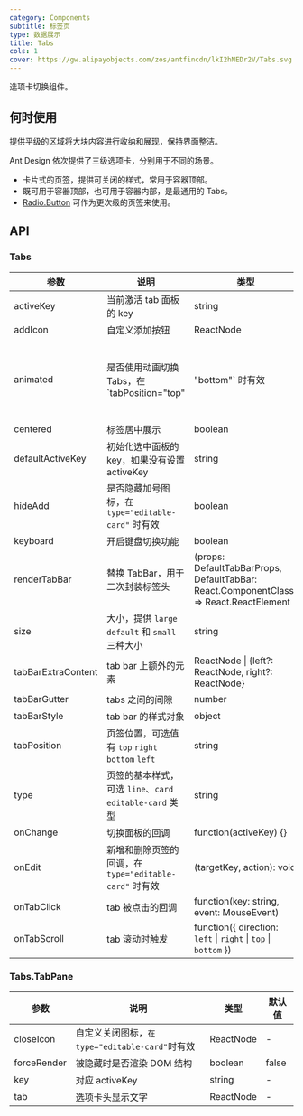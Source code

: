 ```yaml
---
category: Components
subtitle: 标签页
type: 数据展示
title: Tabs
cols: 1
cover: https://gw.alipayobjects.com/zos/antfincdn/lkI2hNEDr2V/Tabs.svg
---
```


选项卡切换组件。

## 何时使用

提供平级的区域将大块内容进行收纳和展现，保持界面整洁。

Ant Design 依次提供了三级选项卡，分别用于不同的场景。

- 卡片式的页签，提供可关闭的样式，常用于容器顶部。
- 既可用于容器顶部，也可用于容器内部，是最通用的 Tabs。
- [Radio.Button](/components/radio/#components-radio-demo-radiobutton) 可作为更次级的页签来使用。

## API

### Tabs

| 参数 | 说明 | 类型 | 默认值 | 版本 |  |
| --- | --- | --- | --- | --- | --- |
| activeKey | 当前激活 tab 面板的 key | string | - |  |  |
| addIcon | 自定义添加按钮 | ReactNode | - | 4.4.0 |  |
| animated | 是否使用动画切换 Tabs，在 \`tabPosition="top" | "bottom"\` 时有效 | boolean \| { inkBar: boolean, tabPane: boolean } | `{ inkBar: true, tabPane: false }` |  |
| centered | 标签居中展示 | boolean | false | 4.4.0 |  |
| defaultActiveKey | 初始化选中面板的 key，如果没有设置 activeKey | string | `第一个面板` |  |  |
| hideAdd | 是否隐藏加号图标，在 `type="editable-card"` 时有效 | boolean | false |  |  |
| keyboard | 开启键盘切换功能 | boolean | true |  |  |
| renderTabBar | 替换 TabBar，用于二次封装标签头 | (props: DefaultTabBarProps, DefaultTabBar: React.ComponentClass) => React.ReactElement | - |  |  |
| size | 大小，提供 `large` `default` 和 `small` 三种大小 | string | `default` |  |  |
| tabBarExtraContent | tab bar 上额外的元素 | ReactNode \| {left?: ReactNode, right?: ReactNode} | - |  |  |
| tabBarGutter | tabs 之间的间隙 | number | - |  |  |
| tabBarStyle | tab bar 的样式对象 | object | - |  |  |
| tabPosition | 页签位置，可选值有 `top` `right` `bottom` `left` | string | `top` |  |  |
| type | 页签的基本样式，可选 `line`、`card` `editable-card` 类型 | string | `line` |  |  |
| onChange | 切换面板的回调 | function(activeKey) {} | - |  |  |
| onEdit | 新增和删除页签的回调，在 `type="editable-card"` 时有效 | (targetKey, action): void | - |  |  |
| onTabClick | tab 被点击的回调 | function(key: string, event: MouseEvent) | - |  |  |
| onTabScroll | tab 滚动时触发 | function({ direction: `left` \| `right` \| `top` \| `bottom` }) | - | 4.3.0 |  |

### Tabs.TabPane

| 参数        | 说明                                            | 类型      | 默认值 |
| ----------- | ----------------------------------------------- | --------- | ------ |
| closeIcon   | 自定义关闭图标，`在 type="editable-card"`时有效 | ReactNode | -      |
| forceRender | 被隐藏时是否渲染 DOM 结构                       | boolean   | false  |
| key         | 对应 activeKey                                  | string    | -      |
| tab         | 选项卡头显示文字                                | ReactNode | -      |
